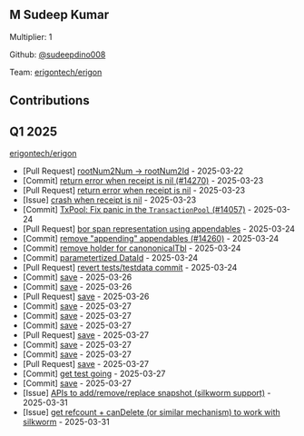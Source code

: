 
## M Sudeep Kumar
Multiplier: 1

Github: [@sudeepdino008](https://github.com/sudeepdino008)

Team: [erigontech/erigon](https://github.com/erigontech/erigon/pulls?q=author%3Asudeepdino008)

## Contributions

## Q1 2025

[erigontech/erigon](https://github.com/erigontech/erigon)
* [Pull Request] [rootNum2Num -> rootNum2Id](https://github.com/erigontech/erigon/pull/14260) - 2025-03-22
* [Commit] [return error when receipt is nil (#14270)](https://github.com/erigontech/erigon/commit/3cc1dcd5d95fcca66be204c1d6fd7ecc9577c794) - 2025-03-23
* [Pull Request] [return error when receipt is nil](https://github.com/erigontech/erigon/pull/14270) - 2025-03-23
* [Issue] [crash when receipt is nil](https://github.com/erigontech/erigon/issues/14269) - 2025-03-23
* [Commit] [TxPool: Fix panic in the `TransactionPool` (#14057)](https://github.com/erigontech/erigon/commit/a1559ec0fa34e1a628a36dc9e9a61c0870cfa683) - 2025-03-24
* [Pull Request] [bor span representation using appendables](https://github.com/erigontech/erigon/pull/14281) - 2025-03-24
* [Commit] [remove "appending" appendables  (#14260)](https://github.com/erigontech/erigon/commit/72f00a7372806ebbf394729f950acc83737b0a01) - 2025-03-24
* [Commit] [remove holder for canononicalTbl](https://github.com/erigontech/erigon/commit/929c61c02f354ebc9110ec7910f07b70db5f24d3) - 2025-03-24
* [Commit] [parametertized DataId](https://github.com/erigontech/erigon/commit/262ffb3b43aef82d0c796a7f1b70292778104857) - 2025-03-24
* [Pull Request] [revert tests/testdata commit](https://github.com/erigontech/erigon/pull/14274) - 2025-03-24
* [Commit] [save](https://github.com/erigontech/erigon/commit/2c7b0da492ab6159d50aaf43daf660c231395e6b) - 2025-03-26
* [Commit] [save](https://github.com/erigontech/erigon/commit/386f2958d6825b3783315518e7d90dd066fef08c) - 2025-03-26
* [Pull Request] [save](https://github.com/erigontech/erigon/pull/14299) - 2025-03-26
* [Commit] [save](https://github.com/erigontech/erigon/commit/694510f4fe317ae6ca3884d0bd65da32fba1d3d6) - 2025-03-27
* [Commit] [save](https://github.com/erigontech/erigon/commit/04dc812776b5beb20bd0016201237797fb584f33) - 2025-03-27
* [Commit] [save](https://github.com/erigontech/erigon/commit/63c4b112764aba5fdd81d5c96d4f50042699d6fa) - 2025-03-27
* [Pull Request] [save](https://github.com/erigontech/erigon/pull/14316) - 2025-03-27
* [Commit] [save](https://github.com/erigontech/erigon/commit/d77c987c8011283bdab1641c19de767b5aaad4a3) - 2025-03-27
* [Commit] [save](https://github.com/erigontech/erigon/commit/7a906a304a2f4e9d9d3f4945d923b5222d4b60fb) - 2025-03-27
* [Pull Request] [save](https://github.com/erigontech/erigon/pull/14315) - 2025-03-27
* [Commit] [get test going](https://github.com/erigontech/erigon/commit/dfad0b91f32bf14c6e10a34819ae1351c5e007da) - 2025-03-27
* [Commit] [save](https://github.com/erigontech/erigon/commit/73a2daafb5b947872cc78b9fd29f3a0870fa03bb) - 2025-03-27
* [Issue] [APIs to add/remove/replace snapshot (silkworm support)](https://github.com/erigontech/erigon/issues/14368) - 2025-03-31
* [Issue] [get refcount + canDelete (or similar mechanism) to work with silkworm](https://github.com/erigontech/erigon/issues/14367) - 2025-03-31
